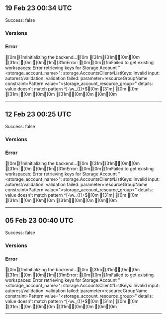 ## 19 Feb 23 00:34 UTC

Success: false

### Versions



### Error


[0m[1mInitializing the backend...[0m
[31m[31m╷[0m[0m
[31m│[0m [0m[1m[31mError: [0m[0m[1mFailed to get existing workspaces: Error retrieving keys for Storage Account "<storage_account_name>": storage.AccountsClient#ListKeys: Invalid input: autorest/validation: validation failed: parameter=resourceGroupName constraint=Pattern value="<storage_account_resource_group>" details: value doesn't match pattern ^[-\w\._\(\)]+$[0m
[31m│[0m [0m
[31m│[0m [0m[0m
[31m╵[0m[0m
[0m[0m

---

## 12 Feb 23 00:25 UTC

Success: false

### Versions



### Error


[0m[1mInitializing the backend...[0m
[31m[31m╷[0m[0m
[31m│[0m [0m[1m[31mError: [0m[0m[1mFailed to get existing workspaces: Error retrieving keys for Storage Account "<storage_account_name>": storage.AccountsClient#ListKeys: Invalid input: autorest/validation: validation failed: parameter=resourceGroupName constraint=Pattern value="<storage_account_resource_group>" details: value doesn't match pattern ^[-\w\._\(\)]+$[0m
[31m│[0m [0m
[31m│[0m [0m[0m
[31m╵[0m[0m
[0m[0m

---

## 05 Feb 23 00:40 UTC

Success: false

### Versions



### Error


[0m[1mInitializing the backend...[0m
[31m[31m╷[0m[0m
[31m│[0m [0m[1m[31mError: [0m[0m[1mFailed to get existing workspaces: Error retrieving keys for Storage Account "<storage_account_name>": storage.AccountsClient#ListKeys: Invalid input: autorest/validation: validation failed: parameter=resourceGroupName constraint=Pattern value="<storage_account_resource_group>" details: value doesn't match pattern ^[-\w\._\(\)]+$[0m
[31m│[0m [0m
[31m│[0m [0m[0m
[31m╵[0m[0m
[0m[0m

---

